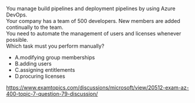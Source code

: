 You manage build pipelines and deployment pipelines by using Azure DevOps.<br/>Your company has a team of 500 developers. New members are added continually to the team.<br/>You need to automate the management of users and licenses whenever possible.<br/>Which task must you perform manually?<br/><ul><li class="multi-choice-item"><span class="multi-choice-letter" data-choice-letter="A">A.</span>modifying group memberships</li><li class="multi-choice-item"><span class="multi-choice-letter" data-choice-letter="B">B.</span>adding users</li><li class="multi-choice-item"><span class="multi-choice-letter" data-choice-letter="C">C.</span>assigning entitlements</li><li class="multi-choice-item correct-hidden"><span class="multi-choice-letter" data-choice-letter="D">D.</span>procuring licenses</li></ul><p><a href="https://www.examtopics.com/discussions/microsoft/view/20512-exam-az-400-topic-7-question-79-discussion/">https://www.examtopics.com/discussions/microsoft/view/20512-exam-az-400-topic-7-question-79-discussion/</a></p><script src="https://giscus.app/client.js"                    data-repo="azsamples/az204"                    data-repo-id="R_kgDOMRXzDQ"                    data-category="General"                    data-category-id="DIC_kwDOMRXzDc4Cgi27"                    data-mapping="pathname"                    data-strict="0"                    data-reactions-enabled="0"                    data-emit-metadata="0"                    data-input-position="bottom"                    data-theme="preferred_color_scheme"                    data-lang="en"                    crossorigin="anonymous"                    async>                    </script>